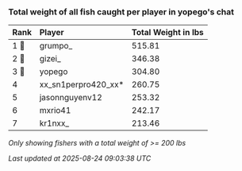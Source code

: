 ### Total weight of all fish caught per player in yopego's chat

| Rank  | Player              | Total Weight in lbs |
|:------|:--------------------|:--------------------|
| 1 🥇  | grumpo_             | 515.81              |
| 2 🥈  | gizei_              | 346.38              |
| 3 🥉  | yopego              | 304.80              |
| 4     | xx_sn1perpro420_xx* | 260.75              |
| 5     | jasonnguyenv12      | 253.32              |
| 6     | mxrio41             | 242.17              |
| 7     | kr1nxx_             | 213.46              |

_Only showing fishers with a total weight of >= 200 lbs_

_Last updated at 2025-08-24 09:03:38 UTC_